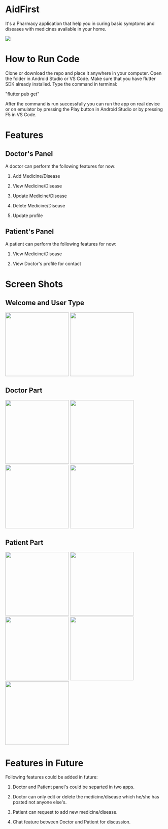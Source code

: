 # AidFirst

It's a Pharmacy application that help you in curing basic symptoms and diseases with medicines available in your home.

<img src="images/AidFirst.png">

# How to Run Code
Clone or download the repo and place it anywhere in your computer. Open the folder in Android Studio or VS Code. Make sure that you have flutter SDK already installed. Type the command in terminal:

"flutter pub get"

After the command is run successfully you can run the app on real device or on emulator by pressing the Play button in Android Studio or by pressing F5 in VS Code.

# Features
## Doctor's Panel
A doctor can perform the following features for now:

1. Add Medicine/Disease

2. View Medicine/Disease

3. Update Medicine/Disease

4. Delete Medicine/Disease

5. Update profile

## Patient's Panel
A patient can perform the following features for now:

1. View Medicine/Disease

2. View Doctor's profile for contact

# Screen Shots

## Welcome and User Type
<img src="images/welcome.jpg" width = 200> <img src="images/user.jpg" width = 200>

## Doctor Part
<img src="images/doctoLogin.jpg" width = 200> <img src="images/doctorpanel.jpg" width = 200> <img src="images/doctorEdit.jpg" width = 200> <img src="images/doctorProfile.jpg" width = 200>

## Patient Part
<img src="images/patientLogin.jpg" width = 200> <img src="images/patientPanel.jpg" width = 200> <img src="images/medDetails.jpg" width = 200> <img src="images/doctorDetails.jpg" width = 200> <img src="images/patientProfile.jpg" width = 200>

# Features in Future
Following features could be added in future:

1. Doctor and Patient panel's could be separted in two apps.

2. Doctor can only edit or delete the medicine/disease which he/she has posted not anyone else's.

3. Patient can request to add new medicine/disease.

4. Chat feature between Doctor and Patient for discussion.